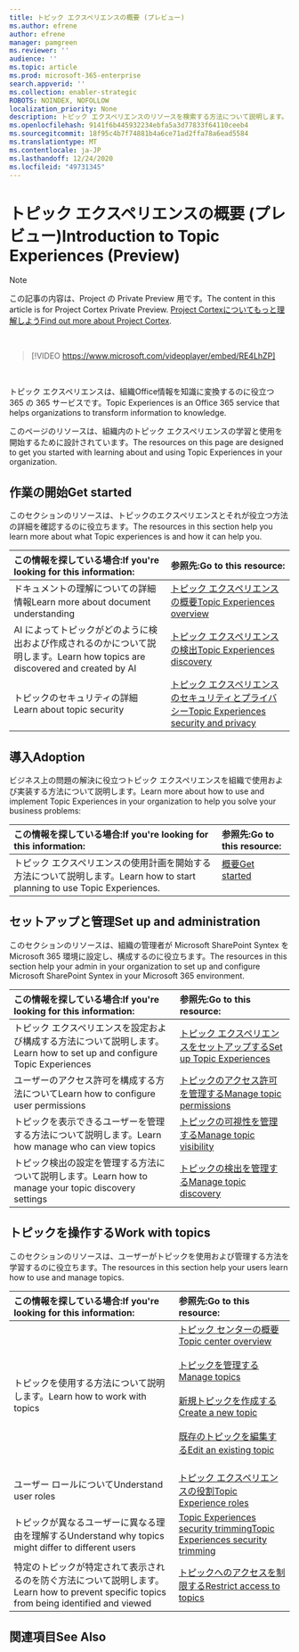 ```yaml
---
title: トピック エクスペリエンスの概要 (プレビュー)
ms.author: efrene
author: efrene
manager: pamgreen
ms.reviewer: ''
audience: ''
ms.topic: article
ms.prod: microsoft-365-enterprise
search.appverid: ''
ms.collection: enabler-strategic
ROBOTS: NOINDEX, NOFOLLOW
localization_priority: None
description: トピック エクスペリエンスのリソースを検索する方法について説明します。
ms.openlocfilehash: 9141f6b445932234ebfa5a3d77833f64110ceeb4
ms.sourcegitcommit: 18f95c4b7f74881b4a6ce71ad2ffa78a6ead5584
ms.translationtype: MT
ms.contentlocale: ja-JP
ms.lasthandoff: 12/24/2020
ms.locfileid: "49731345"
---
```

# <a name="introduction-to-topic-experiences-preview"></a><span data-ttu-id="302bb-103">トピック エクスペリエンスの概要 (プレビュー)</span><span class="sxs-lookup"><span data-stu-id="302bb-103">Introduction to Topic Experiences (Preview)</span></span>

> [!Note] 
> <span data-ttu-id="302bb-104">この記事の内容は、Project の Private Preview 用です。</span><span class="sxs-lookup"><span data-stu-id="302bb-104">The content in this article is for Project Cortex Private Preview.</span></span> <span data-ttu-id="302bb-105">[Project Cortexについてもっと理解しよう](https://aka.ms/projectcortex)</span><span class="sxs-lookup"><span data-stu-id="302bb-105">[Find out more about Project Cortex](https://aka.ms/projectcortex).</span></span>

</br>

> [!VIDEO https://www.microsoft.com/videoplayer/embed/RE4LhZP]  

</br>


<span data-ttu-id="302bb-106">トピック エクスペリエンスは、組織Office情報を知識に変換するのに役立つ 365 の 365 サービスです。</span><span class="sxs-lookup"><span data-stu-id="302bb-106">Topic Experiences is an Office 365 service that helps organizations to transform information to knowledge.</span></span>

<span data-ttu-id="302bb-107">このページのリソースは、組織内のトピック エクスペリエンスの学習と使用を開始するために設計されています。</span><span class="sxs-lookup"><span data-stu-id="302bb-107">The resources on this page are designed to get you started with learning about and using Topic Experiences in your organization.</span></span>

## <a name="get-started"></a><span data-ttu-id="302bb-108">作業の開始</span><span class="sxs-lookup"><span data-stu-id="302bb-108">Get started</span></span>

<span data-ttu-id="302bb-109">このセクションのリソースは、トピックのエクスペリエンスとそれが役立つ方法の詳細を確認するのに役立ちます。</span><span class="sxs-lookup"><span data-stu-id="302bb-109">The resources in this section help you learn more about what Topic experiences is and how it can help you.</span></span>

| <span data-ttu-id="302bb-110">この情報を探している場合:</span><span class="sxs-lookup"><span data-stu-id="302bb-110">If you're looking for this information:</span></span> | <span data-ttu-id="302bb-111">参照先:</span><span class="sxs-lookup"><span data-stu-id="302bb-111">Go to this resource:</span></span> |
|:-----|:-----|
|<span data-ttu-id="302bb-112">ドキュメントの理解についての詳細情報</span><span class="sxs-lookup"><span data-stu-id="302bb-112">Learn more about document understanding</span></span>|[<span data-ttu-id="302bb-113">トピック エクスペリエンスの概要</span><span class="sxs-lookup"><span data-stu-id="302bb-113">Topic Experiences overview</span></span>](topic-experiences-overview.md)|
|<span data-ttu-id="302bb-114">AI によってトピックがどのように検出および作成されるのかについて説明します。</span><span class="sxs-lookup"><span data-stu-id="302bb-114">Learn how topics are discovered and created by AI</span></span>|[<span data-ttu-id="302bb-115">トピック エクスペリエンスの検出</span><span class="sxs-lookup"><span data-stu-id="302bb-115">Topic Experiences discovery</span></span>](topic-experiences-discovery.md)|
|<span data-ttu-id="302bb-116">トピックのセキュリティの詳細</span><span class="sxs-lookup"><span data-stu-id="302bb-116">Learn about topic security</span></span>|[<span data-ttu-id="302bb-117">トピック エクスペリエンスのセキュリティとプライバシー</span><span class="sxs-lookup"><span data-stu-id="302bb-117">Topic Experiences security and privacy</span></span>](topic-experiences-security-privacy.md)|


## <a name="adoption"></a><span data-ttu-id="302bb-118">導入</span><span class="sxs-lookup"><span data-stu-id="302bb-118">Adoption</span></span>

<span data-ttu-id="302bb-119">ビジネス上の問題の解決に役立つトピック エクスペリエンスを組織で使用および実装する方法について説明します。</span><span class="sxs-lookup"><span data-stu-id="302bb-119">Learn more about how to use and implement Topic Experiences in your organization to help you solve your business problems:</span></span> 

| <span data-ttu-id="302bb-120">この情報を探している場合:</span><span class="sxs-lookup"><span data-stu-id="302bb-120">If you're looking for this information:</span></span> | <span data-ttu-id="302bb-121">参照先:</span><span class="sxs-lookup"><span data-stu-id="302bb-121">Go to this resource:</span></span> |
|:-----|:-----|
|<span data-ttu-id="302bb-122">トピック エクスペリエンスの使用計画を開始する方法について説明します。</span><span class="sxs-lookup"><span data-stu-id="302bb-122">Learn how to start planning to use Topic Experiences.</span></span> |[<span data-ttu-id="302bb-123">概要</span><span class="sxs-lookup"><span data-stu-id="302bb-123">Get started</span></span>](topics-adoption-getstarted.md)<br><br>|  

## <a name="set-up-and-administration"></a><span data-ttu-id="302bb-124">セットアップと管理</span><span class="sxs-lookup"><span data-stu-id="302bb-124">Set up and administration</span></span>

<span data-ttu-id="302bb-125">このセクションのリソースは、組織の管理者が Microsoft SharePoint Syntex を Microsoft 365 環境に設定し、構成するのに役立ちます。</span><span class="sxs-lookup"><span data-stu-id="302bb-125">The resources in this section help your admin in your organization to set up and configure Microsoft SharePoint Syntex in your Microsoft 365 environment.</span></span>

| <span data-ttu-id="302bb-126">この情報を探している場合:</span><span class="sxs-lookup"><span data-stu-id="302bb-126">If you're looking for this information:</span></span> | <span data-ttu-id="302bb-127">参照先:</span><span class="sxs-lookup"><span data-stu-id="302bb-127">Go to this resource:</span></span> |
|:-----|:-----|
|<span data-ttu-id="302bb-128">トピック エクスペリエンスを設定および構成する方法について説明します。</span><span class="sxs-lookup"><span data-stu-id="302bb-128">Learn how to set up and configure Topic Experiences</span></span>|[<span data-ttu-id="302bb-129">トピック エクスペリエンスをセットアップする</span><span class="sxs-lookup"><span data-stu-id="302bb-129">Set up Topic Experiences</span></span>](set-up-topic-experiences.md)|
|<span data-ttu-id="302bb-130">ユーザーのアクセス許可を構成する方法について</span><span class="sxs-lookup"><span data-stu-id="302bb-130">Learn how to configure user permissions</span></span>|[<span data-ttu-id="302bb-131">トピックのアクセス許可を管理する</span><span class="sxs-lookup"><span data-stu-id="302bb-131">Manage topic permissions</span></span>](topic-experiences-user-permissions.md)|
|<span data-ttu-id="302bb-132">トピックを表示できるユーザーを管理する方法について説明します。</span><span class="sxs-lookup"><span data-stu-id="302bb-132">Learn how manage who can view topics</span></span>|[<span data-ttu-id="302bb-133">トピックの可視性を管理する</span><span class="sxs-lookup"><span data-stu-id="302bb-133">Manage topic visibility</span></span>](topic-experiences-knowledge-rules.md)|
|<span data-ttu-id="302bb-134">トピック検出の設定を管理する方法について説明します。</span><span class="sxs-lookup"><span data-stu-id="302bb-134">Learn how to manage your topic discovery settings</span></span>|[<span data-ttu-id="302bb-135">トピックの検出を管理する</span><span class="sxs-lookup"><span data-stu-id="302bb-135">Manage topic discovery</span></span>](topic-experiences-discovery.md)|

## <a name="work-with-topics"></a><span data-ttu-id="302bb-136">トピックを操作する</span><span class="sxs-lookup"><span data-stu-id="302bb-136">Work with topics</span></span>

<span data-ttu-id="302bb-137">このセクションのリソースは、ユーザーがトピックを使用および管理する方法を学習するのに役立ちます。</span><span class="sxs-lookup"><span data-stu-id="302bb-137">The resources in this section help your users learn how to use and manage topics.</span></span>

| <span data-ttu-id="302bb-138">この情報を探している場合:</span><span class="sxs-lookup"><span data-stu-id="302bb-138">If you're looking for this information:</span></span> | <span data-ttu-id="302bb-139">参照先:</span><span class="sxs-lookup"><span data-stu-id="302bb-139">Go to this resource:</span></span> |
|:-----|:-----|
|<span data-ttu-id="302bb-140">トピックを使用する方法について説明します。</span><span class="sxs-lookup"><span data-stu-id="302bb-140">Learn how to work with topics</span></span>|[<span data-ttu-id="302bb-141">トピック センターの概要</span><span class="sxs-lookup"><span data-stu-id="302bb-141">Topic center overview</span></span>](topic-center-overview.md)<br><br>[<span data-ttu-id="302bb-142">トピックを管理する</span><span class="sxs-lookup"><span data-stu-id="302bb-142">Manage topics</span></span>](manage-topics.md)<br><br>[<span data-ttu-id="302bb-143">新規トピックを作成する</span><span class="sxs-lookup"><span data-stu-id="302bb-143">Create a new topic</span></span>](create-a-topic.md)<br><br>[<span data-ttu-id="302bb-144">既存のトピックを編集する</span><span class="sxs-lookup"><span data-stu-id="302bb-144">Edit an existing topic</span></span>](edit-a-topic.md)<br><br>|
|<span data-ttu-id="302bb-145">ユーザー ロールについて</span><span class="sxs-lookup"><span data-stu-id="302bb-145">Understand user roles</span></span>|[<span data-ttu-id="302bb-146">トピック エクスペリエンスの役割</span><span class="sxs-lookup"><span data-stu-id="302bb-146">Topic Experience roles</span></span>](topic-experiences-roles.md)|
|<span data-ttu-id="302bb-147">トピックが異なるユーザーに異なる理由を理解する</span><span class="sxs-lookup"><span data-stu-id="302bb-147">Understand why topics might differ to different users</span></span>|[<span data-ttu-id="302bb-148">Topic Experiences security trimming</span><span class="sxs-lookup"><span data-stu-id="302bb-148">Topic Experiences security trimming</span></span>](topic-experiences-security-trimming.md)|
|<span data-ttu-id="302bb-149">特定のトピックが特定されて表示されるのを防ぐ方法について説明します。</span><span class="sxs-lookup"><span data-stu-id="302bb-149">Learn how to prevent specific topics from being identified and viewed</span></span>|[<span data-ttu-id="302bb-150">トピックへのアクセスを制限する</span><span class="sxs-lookup"><span data-stu-id="302bb-150">Restrict access to topics</span></span>](restrict-access-to-topics.md)|



## <a name="see-also"></a><span data-ttu-id="302bb-151">関連項目</span><span class="sxs-lookup"><span data-stu-id="302bb-151">See Also</span></span>
